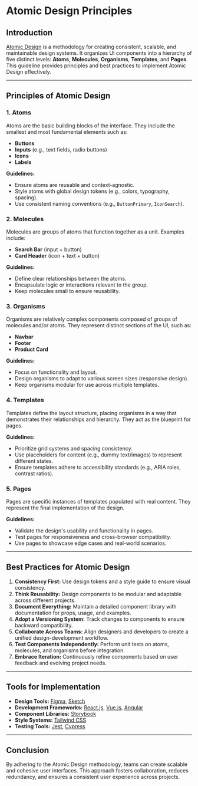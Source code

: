 # Atomic Design Principles

## Introduction
[Atomic Design](https://atomicdesign.bradfrost.com/) is a methodology for creating consistent, scalable, and maintainable design systems. It organizes UI components into a hierarchy of five distinct levels: **Atoms**, **Molecules**, **Organisms**, **Templates**, and **Pages**. This guideline provides principles and best practices to implement Atomic Design effectively.

---

## Principles of Atomic Design

### 1. Atoms
Atoms are the basic building blocks of the interface. They include the smallest and most fundamental elements such as:
- **Buttons**
- **Inputs** (e.g., text fields, radio buttons)
- **Icons**
- **Labels**

**Guidelines:**
- Ensure atoms are reusable and context-agnostic.
- Style atoms with global design tokens (e.g., colors, typography, spacing).
- Use consistent naming conventions (e.g., `ButtonPrimary`, `IconSearch`).

### 2. Molecules
Molecules are groups of atoms that function together as a unit. Examples include:
- **Search Bar** (input + button)
- **Card Header** (icon + text + button)

**Guidelines:**
- Define clear relationships between the atoms.
- Encapsulate logic or interactions relevant to the group.
- Keep molecules small to ensure reusability.

### 3. Organisms
Organisms are relatively complex components composed of groups of molecules and/or atoms. They represent distinct sections of the UI, such as:
- **Navbar**
- **Footer**
- **Product Card**

**Guidelines:**
- Focus on functionality and layout.
- Design organisms to adapt to various screen sizes (responsive design).
- Keep organisms modular for use across multiple templates.

### 4. Templates
Templates define the layout structure, placing organisms in a way that demonstrates their relationships and hierarchy. They act as the blueprint for pages.

**Guidelines:**
- Prioritize grid systems and spacing consistency.
- Use placeholders for content (e.g., dummy text/images) to represent different states.
- Ensure templates adhere to accessibility standards (e.g., ARIA roles, contrast ratios).

### 5. Pages
Pages are specific instances of templates populated with real content. They represent the final implementation of the design.

**Guidelines:**
- Validate the design's usability and functionality in pages.
- Test pages for responsiveness and cross-browser compatibility.
- Use pages to showcase edge cases and real-world scenarios.

---

## Best Practices for Atomic Design

1. **Consistency First:** Use design tokens and a style guide to ensure visual consistency.
2. **Think Reusability:** Design components to be modular and adaptable across different projects.
3. **Document Everything:** Maintain a detailed component library with documentation for props, usage, and examples.
4. **Adopt a Versioning System:** Track changes to components to ensure backward compatibility.
5. **Collaborate Across Teams:** Align designers and developers to create a unified design-development workflow.
6. **Test Components Independently:** Perform unit tests on atoms, molecules, and organisms before integration.
7. **Embrace Iteration:** Continuously refine components based on user feedback and evolving project needs.

---

## Tools for Implementation

- **Design Tools:** [Figma](https://www.figma.com/), [Sketch](https://www.sketch.com/)
- **Development Frameworks:** [React.js](https://react.dev/), [Vue.js](https://vuejs.org/), [Angular](https://angular.dev/)
- **Component Libraries:** [Storybook](https://storybook.js.org/)
- **Style Systems:** [Tailwind CSS](https://tailwindcss.com/)
- **Testing Tools:** [Jest](https://jestjs.io/), [Cypress](https://www.cypress.io/)

---

## Conclusion
By adhering to the Atomic Design methodology, teams can create scalable and cohesive user interfaces. This approach fosters collaboration, reduces redundancy, and ensures a consistent user experience across projects.

